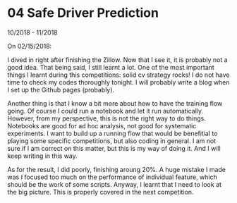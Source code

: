 # 04 Safe Driver Prediction

10/2018 - 11/2018

On 02/15/2018:

I dived in right after finishing the Zillow. Now that I see it, it is probably not a good idea. That being said, I still learnt a lot. One of the most important things I learnt during this competitions: solid cv strategy rocks! I do not have time to check my codes thoroughly tonight. I will probably write a blog when I set up the Github pages (probably).

Another thing is that I know a bit more about how to have the training flow going. Of course I could run a notebook and let it run automatically. However, from my perspective, this is not the right way to do things. Notebooks are good for ad hoc analysis, not good for systematic experiments. I want to build up a running flow that would be benefitial to playing some specific competitions, but also coding in general. I am not sure if I am correct on this matter, but this is my way of doing it. And I will keep writing in this way.

As for the result, I did poorly, finishing aroung 20%. A huge mistake I made was I focused too much on the performance of individual feature, which should be the work of some scripts. Anyway, I learnt that I need to look at the big picture. This is properly covered in the next competition.